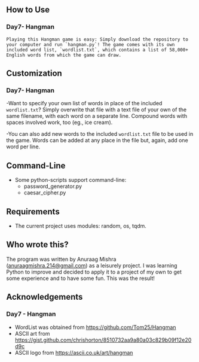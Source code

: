 ## How to Use
### Day7- Hangman
    Playing this Hangman game is easy: Simply download the repository to your computer and run `hangman.py`! The game comes with its own included word list, `wordlist.txt`, which contains a list of 58,000+ English words from which the game can draw.

## Customization
### Day7- Hangman
-Want to specify your own list of words in place of the included `wordlist.txt`? Simply overwrite that file with a text file of your own of the same filename, with each word on a separate line. Compound words with spaces involved work, too (eg., ice cream).

-You can also add new words to the included `wordlist.txt` file to be used in the game. Words can be added at any place in the file but, again, add one word per line.

## Command-Line
- Some python-scripts support command-line:
    - password_generator.py
    - caesar_cipher.py

## Requirements
- The current project uses modules: random, os, tqdm.

## Who wrote this?
The program was written by Anuraag Mishra (anuraagmishra.214@gmail.com) as a leisurely project. I was learning Python to improve and decided to apply it to a project of my own to get some experience and to have some fun. This was the result!
## Acknowledgements
### Day7 - Hangman
- WordList was obtained from <https://github.com/Tom25/Hangman>
- ASCII art from <https://gist.github.com/chrishorton/8510732aa9a80a03c829b09f12e20d9c>
- ASCII logo from <https://ascii.co.uk/art/hangman>
